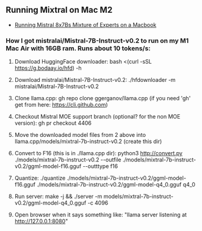 ## Running Mixtral on Mac M2
- [Running Mistral 8x7Bs Mixture of Experts on a Macbook](https://mattmazur.com/2023/12/13/running-mistral-8x7bs-mixture-of-experts-on-a-macbook/)

###  How I got mistralai/Mistral-7B-Instruct-v0.2 to run on my M1 Mac Air with 16GB ram. Runs about 10 tokens/s:

1. Download HuggingFace downloader: 
   bash <(curl -sSL https://g.bodaay.io/hfd) -h

2. Download mistralai/Mistral-7B-Instruct-v0.2:
  ./hfdownloader -m mistralai/Mistral-7B-Instruct-v0.2

3. Clone llama.cpp: 
  gh repo clone ggerganov/llama.cpp 
  (if you need 'gh' get from here: https://cli.github.com)

4. Checkout Mistral MOE support branch (optional? for the non MOE version):
  gh pr checkout 4406

5. Move the downloaded model files from 2 above into llama.cpp/models/mixtral-7b-instruct-v0.2 (create this dir)

6. Convert to F16 (this is in ./llama.cpp dir):
  python3 http://convert.py ./models/mixtral-7b-instruct-v0.2 --outfile ./models/mixtral-7b-instruct-v0.2/ggml-model-f16.gguf --outttype f16

7. Quantize:
  ./quantize ./models/mixtral-7b-instruct-v0.2/ggml-model-f16.gguf ./models/mixtral-7b-instruct-v0.2/ggml-model-q4_0.gguf q4_0

8. Run server:
  make -j && ./server -m models/mixtral-7b-instruct-v0.2/ggml-model-q4_0.gguf -c 4096

9. Open browser when it says something like:
  "llama server listening at http://127.0.0.1:8080"

